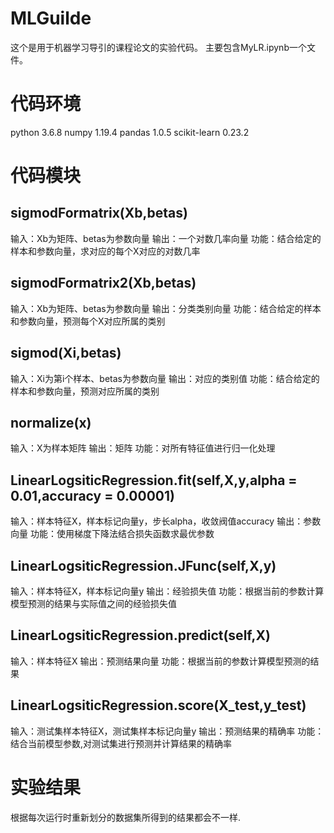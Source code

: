 # MLGuilde
这个是用于机器学习导引的课程论文的实验代码。
主要包含MyLR.ipynb一个文件。

# 代码环境
python 3.6.8
numpy 1.19.4
pandas 1.0.5
scikit-learn 0.23.2

# 代码模块
## sigmodFormatrix(Xb,betas)
输入：Xb为矩阵、betas为参数向量
输出：一个对数几率向量
功能：结合给定的样本和参数向量，求对应的每个X对应的对数几率

## sigmodFormatrix2(Xb,betas)
输入：Xb为矩阵、betas为参数向量
输出：分类类别向量
功能：结合给定的样本和参数向量，预测每个X对应所属的类别

## sigmod(Xi,betas)
输入：Xi为第i个样本、betas为参数向量
输出：对应的类别值
功能：结合给定的样本和参数向量，预测对应所属的类别

## normalize(x)
输入：X为样本矩阵
输出：矩阵
功能：对所有特征值进行归一化处理

## LinearLogsiticRegression.fit(self,X,y,alpha = 0.01,accuracy = 0.00001)
输入：样本特征X，样本标记向量y，步长alpha，收敛阀值accuracy
输出：参数向量
功能：使用梯度下降法结合损失函数求最优参数

## LinearLogsiticRegression.JFunc(self,X,y)
输入：样本特征X，样本标记向量y
输出：经验损失值
功能：根据当前的参数计算模型预测的结果与实际值之间的经验损失值

## LinearLogsiticRegression.predict(self,X)
输入：样本特征X
输出：预测结果向量
功能：根据当前的参数计算模型预测的结果

## LinearLogsiticRegression.score(X_test,y_test)
输入：测试集样本特征X，测试集样本标记向量y
输出：预测结果的精确率
功能：结合当前模型参数,对测试集进行预测并计算结果的精确率

# 实验结果
根据每次运行时重新划分的数据集所得到的结果都会不一样.
